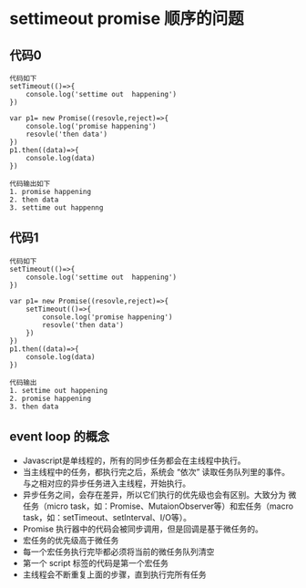 # settimeout promise 顺序的问题

## 代码0

```text
代码如下
setTimeout(()=>{
    console.log('settime out  happening')
})

var p1= new Promise((resovle,reject)=>{
    console.log('promise happening')
    resovle('then data')
})
p1.then((data)=>{
    console.log(data)
})

代码输出如下
1. promise happening 
2. then data
3. settime out happenng 
```

## 代码1

```text
代码如下
setTimeout(()=>{
    console.log('settime out  happening')
})

var p1= new Promise((resovle,reject)=>{
    setTimeout(()=>{
        console.log('promise happening')
        resovle('then data')
    })
})
p1.then((data)=>{
    console.log(data)
})

代码输出
1. settime out happening 
2. promise happening 
3. then data
```

## event loop 的概念

* Javascript是单线程的，所有的同步任务都会在主线程中执行。
* 当主线程中的任务，都执行完之后，系统会 “依次” 读取任务队列里的事件。与之相对应的异步任务进入主线程，开始执行。
* 异步任务之间，会存在差异，所以它们执行的优先级也会有区别。大致分为 微任务（micro task，如：Promise、MutaionObserver等）和宏任务（macro task，如：setTimeout、setInterval、I/O等）。
* Promise 执行器中的代码会被同步调用，但是回调是基于微任务的。
* 宏任务的优先级高于微任务
* 每一个宏任务执行完毕都必须将当前的微任务队列清空
* 第一个 script 标签的代码是第一个宏任务
* 主线程会不断重复上面的步骤，直到执行完所有任务

